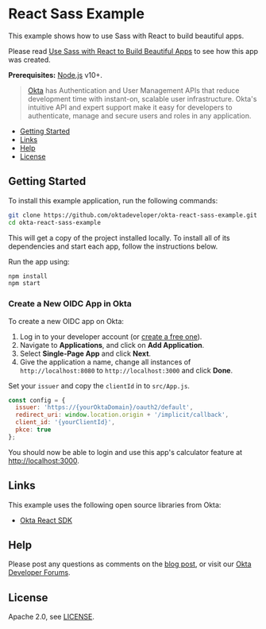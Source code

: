 # React Sass Example
 
This example shows how to use Sass with React to build beautiful apps.

Please read [Use Sass with React to Build Beautiful Apps](https://developer.okta.com/blog/2019/12/17/react-sass) to see how this app was created.

**Prerequisites:** [Node.js](https://nodejs.org/) v10+. 

> [Okta](https://developer.okta.com/) has Authentication and User Management APIs that reduce development time with instant-on, scalable user infrastructure. Okta's intuitive API and expert support make it easy for developers to authenticate, manage and secure users and roles in any application.

* [Getting Started](#getting-started)
* [Links](#links)
* [Help](#help)
* [License](#license)

## Getting Started

To install this example application, run the following commands:

```bash
git clone https://github.com/oktadeveloper/okta-react-sass-example.git
cd okta-react-sass-example
```

This will get a copy of the project installed locally. To install all of its dependencies and start each app, follow the instructions below.

Run the app using:
 
```bash
npm install
npm start
```

### Create a New OIDC App in Okta

To create a new OIDC app on Okta:

1. Log in to your developer account (or [create a free one](https://developer.okta.com/signup)).
2. Navigate to **Applications**, and click on **Add Application**.
3. Select **Single-Page App** and click **Next**. 
4. Give the application a name, change all instances of `http://localhost:8080` to `http://localhost:3000` and click **Done**.

Set your `issuer` and copy the `clientId` in to `src/App.js`. 

```js
const config = {
  issuer: 'https://{yourOktaDomain}/oauth2/default',
  redirect_uri: window.location.origin + '/implicit/callback',
  client_id: '{yourClientId}',
  pkce: true
};
```

You should now be able to login and use this app's calculator feature at <http://localhost:3000>.

## Links

This example uses the following open source libraries from Okta:

* [Okta React SDK](https://github.com/okta/okta-oidc-js/tree/master/packages/okta-react)

## Help

Please post any questions as comments on the [blog post](https://developer.okta.com/blog/2019/12/17/react-sass), or visit our [Okta Developer Forums](https://devforum.okta.com/). 

## License

Apache 2.0, see [LICENSE](LICENSE).
